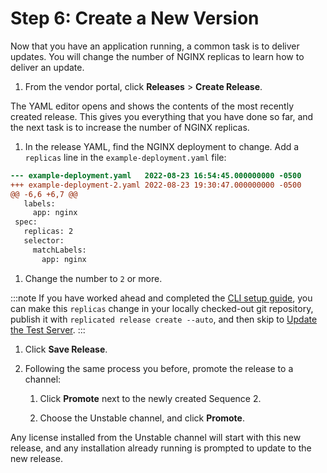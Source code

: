 # Step 6: Create a New Version

Now that you have an application running, a common task is to deliver updates. You will change the number of NGINX replicas to learn how to deliver an update.

1. From the vendor portal, click **Releases** > **Create Release**.

  The YAML editor opens and shows the contents of the most recently created release. This gives you everything that you have done so far, and the next task is to increase the number of NGINX replicas.

1. In the release YAML, find the NGINX deployment to change. Add a `replicas` line in the `example-deployment.yaml` file:

  ```diff
  --- example-deployment.yaml	2022-08-23 16:54:45.000000000 -0500
  +++ example-deployment-2.yaml	2022-08-23 19:30:47.000000000 -0500
  @@ -6,6 +6,7 @@
     labels:
       app: nginx
   spec:
     replicas: 2
     selector:
       matchLabels:
         app: nginx
  ```

1. Change the number to `2` or more.

  :::note
  If you have worked ahead and completed the [CLI setup guide](tutorial-installing-with-cli), you can make this `replicas` change in your locally checked-out git repository, publish it with `replicated release create --auto`, and then skip to [Update the Test Server](#update-the-test-server).
  :::

1. Click **Save Release**.

1. Following the same process you before, promote the release to a channel:

    1. Click **Promote** next to the newly created Sequence 2.

    1. Choose the Unstable channel, and click **Promote**.

  Any license installed from the Unstable channel will start with this new release, and any installation already running is prompted to update to the new release.
